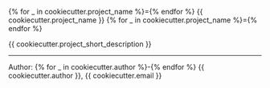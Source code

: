 {% for _ in cookiecutter.project_name %}={% endfor %}
{{ cookiecutter.project_name }}
{% for _ in cookiecutter.project_name %}={% endfor %}

{{ cookiecutter.project_short_description }}

_______
Author:
{% for _ in cookiecutter.author %}-{% endfor %}
{{ cookiecutter.author }}, {{ cookiecutter.email }}

